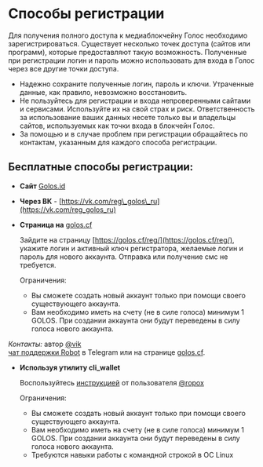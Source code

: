 # Способы регистрации

Для получения полного доступа к медиаблокчейну Голос необходимо зарегистрироваться. Существует несколько точек доступа \(сайтов или программ\), которые предоставляют такую возможность. Полученные при регистрации логин и пароль можно использовать для входа в Голос через все другие точки доступа.

* Надежно сохраните полученные логин, пароль и ключи. Утраченные данные, как правило, невозможно восстановить.
* Не пользуйтесь для регистрации и входа непроверенными сайтами и сервисами. Используйте их на свой страх и риск. Ответственность за использование ваших данных несете только вы и владельцы сайтов, используемых как точки входа в блокчейн Голос.
* За помощью и в случае проблем при регистрации обращайтесь по контактам, указанным для каждого способа регистрации.

## Бесплатные способы регистрации:

* **Сайт** [Golos.id](https://golos.id)
* **Через ВК** - [https://vk.com/reg\_golos\_ru](https://vk.com/reg_golos_ru) 
* **Страница на** [golos.cf](https://golos.cf/reg/)

  Зайдите на страницу [https://golos.cf/reg/](https://golos.cf/reg/), укажите логин и активный ключ регистратора, желаемые логин и пароль для нового аккаунта. Отправка или получение смс не требуется.

  Ограничения:

  * Вы сможете создать новый аккаунт только при помощи своего существующего аккаунта. 
  * Вам необходимо иметь на счету \(не в силе голоса\) минимум 1 GOLOS. При создании аккаунта они будут переведены в силу голоса нового аккаунта.

_Контакты:_ автор [@vik](https://golos.id/@vik)  
[чат поддержки Robot](https://t.me/chain_cf) в Telegram или на странице [golos.cf](https://golos.cf).

* **Используя утилиту cli\_wallet**

  Воспользуйтесь [инструкцией](../developers/rukovodstva-howto/cli_wallet-create-account.md) от пользователя [@ropox](https://golos.id/@ropox)

  Ограничения:

  * Вы сможете создать новый аккаунт только при помощи своего существующего аккаунта.
  * Вам необходимо иметь на счету \(не в силе голоса\) минимум 1 GOLOS. При создании аккаунта они будут переведены в силу голоса нового аккаунта.
  * Требуются навыки работы с командной строкой в ОС Linux

